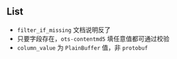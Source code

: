 ## List
* `filter_if_missing` 文档说明反了
* 只要字段存在，`ots-contentmd5` 填任意值都可通过校验
* `column_value` 为 `PlainBuffer` 值，非 `protobuf`